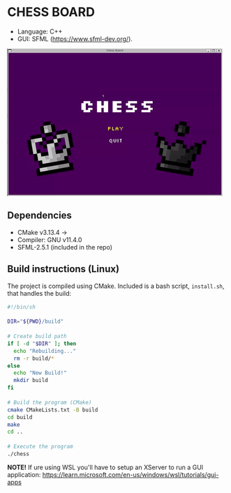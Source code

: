 # CHESS BOARD 
- Language: C++
- GUI: SFML (https://www.sfml-dev.org/).

![Chess demo](assets/gifs/chess.gif)

## Dependencies
- CMake v3.13.4 &rarr;
- Compiler: GNU v11.4.0
- SFML-2.5.1 (included in the repo)

## Build instructions (Linux)
The project is compiled using CMake. Included is a bash script, ```install.sh```, that handles the build: 

```bash
#!/bin/sh

DIR="${PWD}/build"

# Create build path
if [ -d "$DIR" ]; then
  echo "Rebuilding..."
  rm -r build/*
else
  echo "New Build!"
  mkdir build
fi

# Build the program (CMake)
cmake CMakeLists.txt -B build
cd build
make
cd ..

# Execute the program
./chess
```

**NOTE!** If ure using WSL you'll have to setup an XServer to run a GUI application: https://learn.microsoft.com/en-us/windows/wsl/tutorials/gui-apps
